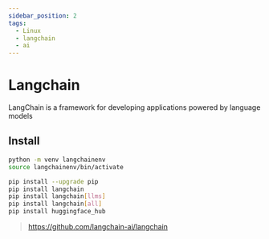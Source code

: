 ```yaml
---
sidebar_position: 2
tags:
  - Linux
  - langchain
  - ai
---
```



# Langchain

LangChain is a framework for developing applications powered by language models

## Install

```bash
python -m venv langchainenv
source langchainenv/bin/activate

pip install --upgrade pip
pip install langchain
pip install langchain[llms]
pip install langchain[all]
pip install huggingface_hub
```

> https://github.com/langchain-ai/langchain